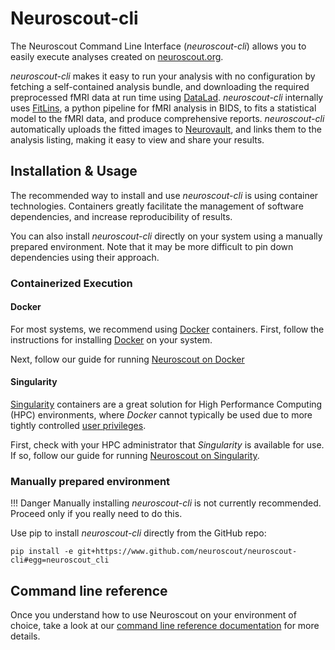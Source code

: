 # Neuroscout-cli

The Neuroscout Command Line Interface (_neuroscout-cli_) allows you to easily execute analyses created on [neuroscout.org](https://neuroscout.org).

_neuroscout-cli_ makes it easy to run your analysis with no configuration by fetching a self-contained analysis bundle, and downloading the required preprocessed fMRI data at run time using [DataLad](https://www.datalad.org/). _neuroscout-cli_ internally uses [FitLins](https://github.com/poldracklab/fitlins), a python pipeline for fMRI analysis in BIDS, to fits a statistical model to the fMRI data, and produce comprehensive reports. _neuroscout-cli_ automatically uploads the fitted images to [Neurovault](https://www.neurovault.org/), and links them to the analysis listing, making it easy to view and share your results.

## Installation & Usage

The recommended way to install and use _neuroscout-cli_ is using container technologies. Containers greatly facilitate the management of software dependencies, and increase reproducibility of results. 

You can also install _neuroscout-cli_ directly on your system using a manually prepared environment. Note that it may be more difficult to pin down dependencies using their approach. 

### Containerized Execution

#### Docker

For most systems, we recommend using [Docker](https://www.docker.com/resources/what-container) containers. First, follow the instructions for installing [Docker](https://docs.docker.com/engine/install/) on your system.

Next, follow our guide for running [Neuroscout on Docker](docker.md)

#### Singularity

[Singularity](https://sylabs.io/singularity/) containers are a great solution for High Performance Computing (HPC) environments, where _Docker_ cannot typically be used due to more tightly controlled [user privileges](https://researchcomputing.princeton.edu/support/knowledge-base/singularity).

First, check with your HPC administrator that _Singularity_ is available for use. If so, follow our guide for running [Neuroscout on Singularity](singulraity.md).


### Manually prepared environment

!!! Danger
    Manually installing _neuroscout-cli_ is not currently recommended. Proceed only if you really need to do this.

Use pip to install _neuroscout-cli_ directly from the GitHub repo:

    pip install -e git+https://www.github.com/neuroscout/neuroscout-cli#egg=neuroscout_cli

## Command line reference

Once you understand how to use Neuroscout on your environment of choice, take a look at our [command line reference documentation](cli_ref.md) for more details.